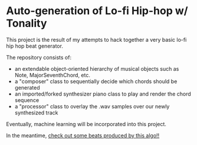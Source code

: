 # Auto-generation of Lo-fi Hip-hop w/ Tonality

This project is the result of my attempts to hack together a very basic lo-fi hip hop beat generator.

The repository consists of:
* an extendable object-oriented hierarchy of musical objects such as Note, MajorSeventhChord, etc.
* a "composer" class to sequentially decide which chords should be generated
* an imported/forked synthesizer piano class to play and render the chord sequence
* a "processor" class to overlay the .wav samples over our newly synthesized track

Eventually, machine learning will be incorporated into this project. 

In the meantime, [check out some beats produced by this algo!!](http:/pl728.github.io/lofi-site)
